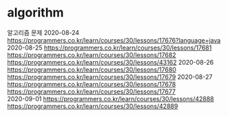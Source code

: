 ﻿# algorithm
알고리즘 문제
2020-08-24  https://programmers.co.kr/learn/courses/30/lessons/17676?language=java
2020-08-25  https://programmers.co.kr/learn/courses/30/lessons/17681
	    https://programmers.co.kr/learn/courses/30/lessons/17682
	    https://programmers.co.kr/learn/courses/30/lessons/43162
2020-08-26  https://programmers.co.kr/learn/courses/30/lessons/17680
	    https://programmers.co.kr/learn/courses/30/lessons/17679
2020-08-27  https://programmers.co.kr/learn/courses/30/lessons/17678
	    https://programmers.co.kr/learn/courses/30/lessons/17677      
2020-09-01  https://programmers.co.kr/learn/courses/30/lessons/42888
	    https://programmers.co.kr/learn/courses/30/lessons/42889      
